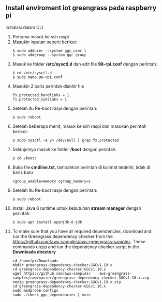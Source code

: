 ## Install enviroment iot greengrass pada raspberry pi

Instalasi dalam CLI
1. Pertama masuk ke ssh raspi
2. Masukin inputan seperti berikut:
	```
	$ sudo adduser --system ggc_user \
	$ sudo addgroup --system ggc_group 
	```
3. Masuk ke folder <b>/etc/sysctl.d</b> dan edit file <b>98-rpi.conf</b> dengan perintah:
	```
	$ cd /etc/sysctl.d
	$ sudo nano 98-rpi.conf 
	```
4. Masukin 2 baris perintah diakhir file
	```
	fs.protected_hardlinks = 1
	fs.protected_symlinks = 1 
	```
5. Setelah itu Re-boot raspi dengan perintah:
	```
	$ sudo reboot 
	```
6. Setelah beberapa menit, masuk ke ssh raspi dan masukan perintah berikut:
	```
	$ sudo sysctl -a 2> /dev/null | grep fs.protected 
	```
7. Selanjutnya masuk ke folder <b>/boot</b> dengan perintah:
	```
	$ cd /boot/ 
	```
8. Buka file <b>cmdline.txt</b>, tambahkan perintah di kalimat terakhir, tidak di baris baru
	```
	cgroup_enable=memory cgroup_memory=1 
	```
9. Setelah itu Re-boot raspi dengan perintah:
	```
	$ sudo reboot 
	```
10. Install Java 8 runtime untuk kebutuhan <b>stream manager</b> dengan perintah:
	```
	$ sudo apt install openjdk-8-jdk 
	```
11. To make sure that you have all required dependencies, download and run the Greengrass dependency checker from the <link>https://github.com/aws-samples/aws-greengrass-samples</link>. These commands unzip and run the dependency checker script in the <b>Downloads directory</b>
	```
	cd /home/pi/Downloads
	mkdir greengrass-dependency-checker-GGCv1.10.x
	cd greengrass-dependency-checker-GGCv1.10.x
	wget https://github.com/aws-samples/	aws-greengrass-samples/raw/master/greengrass-dependency-checker-GGCv1.10.x.zip
	unzip greengrass-dependency-checker-GGCv1.10.x.zip
	cd greengrass-dependency-checker-GGCv1.10.x
	sudo modprobe configs
	sudo ./check_ggc_dependencies | more 
	```
